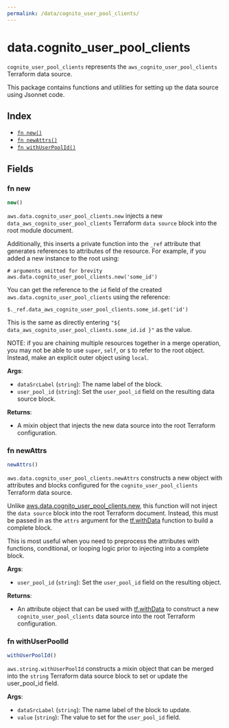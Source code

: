```yaml
---
permalink: /data/cognito_user_pool_clients/
---
```


# data.cognito_user_pool_clients

`cognito_user_pool_clients` represents the `aws_cognito_user_pool_clients` Terraform data source.



This package contains functions and utilities for setting up the data source using Jsonnet code.


## Index

* [`fn new()`](#fn-new)
* [`fn newAttrs()`](#fn-newattrs)
* [`fn withUserPoolId()`](#fn-withuserpoolid)

## Fields

### fn new

```ts
new()
```


`aws.data.cognito_user_pool_clients.new` injects a new `data_aws_cognito_user_pool_clients` Terraform `data source`
block into the root module document.

Additionally, this inserts a private function into the `_ref` attribute that generates references to attributes of the
resource. For example, if you added a new instance to the root using:

    # arguments omitted for brevity
    aws.data.cognito_user_pool_clients.new('some_id')

You can get the reference to the `id` field of the created `aws.data.cognito_user_pool_clients` using the reference:

    $._ref.data_aws_cognito_user_pool_clients.some_id.get('id')

This is the same as directly entering `"${ data_aws_cognito_user_pool_clients.some_id.id }"` as the value.

NOTE: if you are chaining multiple resources together in a merge operation, you may not be able to use `super`, `self`,
or `$` to refer to the root object. Instead, make an explicit outer object using `local`.

**Args**:
  - `dataSrcLabel` (`string`): The name label of the block.
  - `user_pool_id` (`string`): Set the `user_pool_id` field on the resulting data source block.

**Returns**:
- A mixin object that injects the new data source into the root Terraform configuration.


### fn newAttrs

```ts
newAttrs()
```


`aws.data.cognito_user_pool_clients.newAttrs` constructs a new object with attributes and blocks configured for the `cognito_user_pool_clients`
Terraform data source.

Unlike [aws.data.cognito_user_pool_clients.new](#fn-new), this function will not inject the `data source`
block into the root Terraform document. Instead, this must be passed in as the `attrs` argument for the
[tf.withData](https://github.com/tf-libsonnet/core/tree/main/docs#fn-withdata) function to build a complete block.

This is most useful when you need to preprocess the attributes with functions, conditional, or looping logic prior to
injecting into a complete block.

**Args**:
  - `user_pool_id` (`string`): Set the `user_pool_id` field on the resulting object.

**Returns**:
  - An attribute object that can be used with [tf.withData](https://github.com/tf-libsonnet/core/tree/main/docs#fn-withdata) to construct a new `cognito_user_pool_clients` data source into the root Terraform configuration.


### fn withUserPoolId

```ts
withUserPoolId()
```

`aws.string.withUserPoolId` constructs a mixin object that can be merged into the `string`
Terraform data source block to set or update the user_pool_id field.



**Args**:
  - `dataSrcLabel` (`string`): The name label of the block to update.
  - `value` (`string`): The value to set for the `user_pool_id` field.
